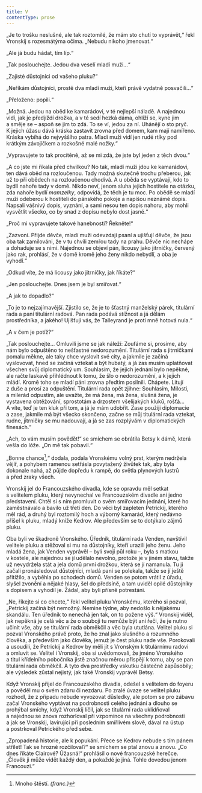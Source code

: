 ```yaml
---
title: V
contentType: prose
---
```


<section>

„Je to trošku neslušné, ale tak roztomilé, že mám sto chutí to vyprávět,“ řekl Vronskij s rozesmátýma očima. „Nebudu nikoho jmenovat.“

„Ale já budu hádat, tím líp.“

„Tak poslouchejte. Jedou dva veselí mladí muži…“

„Zajisté důstojníci od vašeho pluku?“

„Neříkám důstojníci, prostě dva mladí muži, kteří právě vydatně posvačili…“

„Přeloženo: popili.“

„Možná. Jedou na oběd ke kamarádovi, v té nejlepší náladě. A najednou vidí, jak je předjíždí drožka, a v té sedí hezká dáma, ohlíží se, kyne jim a směje se – aspoň se jim to zdá. To se ví, jedou za ní. Uhánějí o sto pryč. K jejich úžasu dává kráska zastavit zrovna před domem, kam mají namířeno. Kráska vybíhá do nejvyššího patra. Mladí muži vidí jen rudé rtíky pod krátkým závojíčkem a rozkošné malé nožky.“

„Vypravujete to tak procítěně, až se mi zdá, že jste byl jeden z těch dvou.“

„A co jste mi říkala před chvilkou? No tak, mladí muži jdou ke kamarádovi, ten dává oběd na rozloučenou. Tady možná skutečně trochu přeberou, jak už to při obědech na rozloučenou chodívá. A u oběda se vyptávají, kdo to bydlí nahoře tady v domě. Nikdo neví, jenom sluha jejich hostitele na otázku, zda nahoře bydlí _mamzelky_, odpovídá, že těch je tu moc. Po obědě se mladí muži odeberou k hostiteli do pánského pokoje a napíšou neznámé dopis. Napsali vášnivý dopis, vyznání, a sami nesou ten dopis nahoru, aby mohli vysvětlit všecko, co by snad z dopisu nebylo dost jasné.“

„Proč mi vypravujete takové hanebnosti? Řekněte!“

„Zazvoní. Přijde děvče, mladí muži odevzdají psaní a ujišťují děvče, že jsou oba tak zamilováni, že v tu chvíli zemřou tady na prahu. Děvče nic nechápe a dohaduje se s nimi. Najednou se objeví pán, licousy jako jitrničky, červený jako rak, prohlásí, že v domě kromě jeho ženy nikdo nebydlí, a oba je vyhodí.“

„Odkud víte, že má licousy jako jitrničky, jak říkáte?“

„Jen poslouchejte. Dnes jsem je byl smiřovat.“

„A jak to dopadlo?“

„To je to nejzajímavější. Zjistilo se, že je to šťastný manželský párek, titulární rada a paní titulární radová. Pan rada podává stížnost a já dělám prostředníka, a jakého! Ujišťuji vás, že Talleyrand je proti mně hotová nula.“

„A v čem je potíž?“

„Tak poslouchejte… Omluvili jsme se jak náleží: Zoufáme si, prosíme, aby nám bylo odpuštěno to nešťastné nedorozumění. Titulární rada s jitrničkami pomalu měkne, ale taky chce vyslovit své city, a jakmile je začíná vyslovovat, hned se začíná vztekat a být hubatý, a já zas musím uplatňovat všechen svůj diplomatický um. Souhlasím, že jejich jednání bylo nepěkné, ale račte laskavě přihlédnout k tomu, že šlo o nedorozumění, a k jejich mládí. Kromě toho se mladí páni zrovna předtím posilnili. Chápete. Litují z duše a prosí za odpuštění. Titulární rada opět zjihne: Souhlasím, Milosti, a milerád odpustím, ale uvažte, že má žena, má žena, slušná žena, je vystavena obtěžování, sprostotám a drzostem všelijakých kluků, rošťá… A víte, teď je ten kluk při tom, a já je mám udobřit. Zase použiji diplomacie a zase, jakmile má být všecko skončeno, začne se můj titulární rada vztekat, rudne, jitrničky se mu nadouvají, a já se zas rozplývám v diplomatických finesách.“

„Ach, to vám musím povědět!“ se smíchem se obrátila Betsy k dámě, která vešla do lóže. „On mě tak pobavil.“

„Bonne chance[^21],“ dodala, podala Vronskému volný prst, kterým nedržela vějíř, a pohybem ramenou setřásla povytažený živůtek tak, aby byla dokonale nahá, až půjde dopředu k rampě, do světla plynových lustrů a před zraky všech.

Vronskij jel do Francouzského divadla, kde se opravdu měl setkat s velitelem pluku, který nevynechal ve Francouzském divadle ani jedno představení. Chtěl si s ním promluvit o svém smiřovacím jednání, které ho zaměstnávalo a bavilo už třetí den. Do věci byl zapleten Petrickij, kterého měl rád, a druhý byl roztomilý hoch a výborný kamarád, který nedávno přišel k pluku, mladý kníže Kedrov. Ale především se to dotýkalo zájmů pluku.

Oba byli ve škadroně Vronského. Úředník, titulární rada Venden, navštívil velitele pluku a stěžoval si mu na důstojníky, kteří urazili jeho ženu. Jeho mladá žena, jak Venden vyprávěl – byli svoji půl roku –, byla s matkou v kostele, ale najednou se jí udělalo nevolno, protože je v jiném stavu, takže už nevydržela stát a jela domů první drožkou, která se jí namanula. Tu ji začali pronásledovat důstojníci, mladá paní se polekala, takže se jí ještě přitížilo, a vyběhla po schodech domů. Venden se potom vrátil z úřadu, slyšel zvonění a nějaké hlasy, šel do předsíně, a tam uviděl opilé důstojníky s dopisem a vyhodil je. Žádal, aby byli přísně potrestáni.

„Ne, říkejte si co chcete,“ řekl velitel pluku Vronskému, kterého si pozval, „Petrickij začíná být nemožný. Nemine týdne, aby nedošlo k nějakému skandálu. Ten úředník to nenechá jen tak, on to požene výš.“ Vronskij viděl, jak nepěkná je celá věc a že o souboji tu nemůže být ani řeči, že je nutno učinit vše, aby se titulární rada obměkčil a věc byla ututlána. Velitel pluku si pozval Vronského právě proto, že ho znal jako slušného a rozumného člověka, a především jako člověka, jemuž je čest pluku nade vše. Porokovali a usoudili, že Petrickij a Kedrov by měli jít s Vronským k titulárnímu radovi a omluvit se. Velitel i Vronskij, oba si uvědomovali, že jméno Vronského a titul křídelního pobočníka jistě značnou měrou přispějí k tomu, aby se pan titulární rada obměkčil. A tyto dva prostředky vskutku částečně zapůsobily; ale výsledek zůstal nejistý, jak také Vronskij vyprávěl Betsy.

Když Vronskij přijel do Francouzského divadla, odešel s velitelem do foyeru a pověděl mu o svém zdaru či nezdaru. Po zralé úvaze se velitel pluku rozhodl, že z případu nebude vyvozovat důsledky, ale potom se pro zábavu začal Vronského vyptávat na podrobnosti celého jednání a dlouho se prohýbal smíchy, když Vronskij líčil, jak se titulární rada uklidňoval a najednou se znova rozhorloval při vzpomínce na všechny podrobnosti a jak se Vronskij, lavírující při posledním smířlivém slově, dával na ústup a postrkoval Petrického před sebe.

„Zpropadená historie, ale k popukání. Přece se Kedrov nebude s tím pánem střílet! Tak se hrozně rozčiloval?“ se smíchem se ptal znovu a znovu. „Co dnes říkáte Clairové? Úžasná!“ prohlásil o nové francouzské herečce. „Člověk ji může vidět každý den, a pokaždé je jiná. Tohle dovedou jenom Francouzi.“

</section>

<section>

[^21]: Mnoho štěstí. _(franc.)_

</section>
